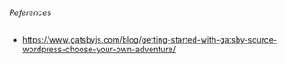###### References
- https://www.gatsbyjs.com/blog/getting-started-with-gatsby-source-wordpress-choose-your-own-adventure/